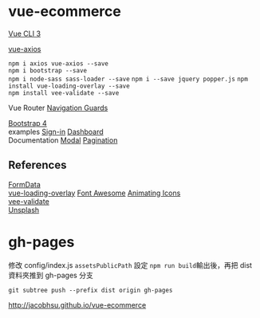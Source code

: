 # vue-ecommerce

[Vue CLI 3](https://cli.vuejs.org/guide/installation.html)  

[vue-axios](https://www.npmjs.com/package/vue-axios)  

`npm i axios vue-axios --save`  
`npm i bootstrap --save`  
`npm i node-sass sass-loader --save` 
`npm i --save jquery popper.js` 
`npm install vue-loading-overlay --save`  
`npm install vee-validate --save`

Vue Router [Navigation Guards](https://router.vuejs.org/guide/advanced/navigation-guards.html)  

[Bootstrap 4](https://getbootstrap.com/)  
examples [Sign-in](https://getbootstrap.com/docs/4.2/examples/sign-in/) [Dashboard](https://getbootstrap.com/docs/4.2/examples/dashboard/)    
Documentation [Modal](https://getbootstrap.com/docs/4.2/components/modal/)  [Pagination](https://getbootstrap.com/docs/4.1/components/pagination/)  


## References 
[FormData](https://developer.mozilla.org/zh-TW/docs/Web/API/FormData)  
[vue-loading-overlay](https://github.com/ankurk91/vue-loading-overlay) 
[Font Awesome](https://fontawesome.com/start)  [Animating Icons](https://fontawesome.com/how-to-use/on-the-web/styling/animating-icons)    
[vee-validate](https://baianat.github.io/vee-validate/)  
[Unsplash](https://unsplash.com/)  

# gh-pages

修改 config/index.js `assetsPublicPath` 設定
`npm run build`輸出後，再把 dist 資料夾推到 gh-pages 分支  

`git subtree push --prefix dist origin gh-pages`  

http://jacobhsu.github.io/vue-ecommerce  